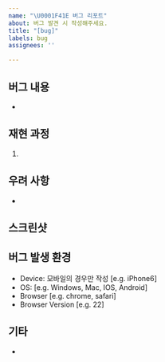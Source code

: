 ```yaml
---
name: "\U0001F41E 버그 리포트"
about: 버그 발견 시 작성해주세요.
title: "[bug]"
labels: bug
assignees: ''

---
```


## 버그 내용
- 


## 재현 과정
1. 


## 우려 사항
- 


## 스크린샷


## 버그 발생 환경
- Device: 모바일의 경우만 작성 [e.g. iPhone6]
- OS: [e.g. Windows, Mac, IOS, Android]
- Browser [e.g. chrome, safari]
- Browser Version [e.g. 22]


## 기타
-
